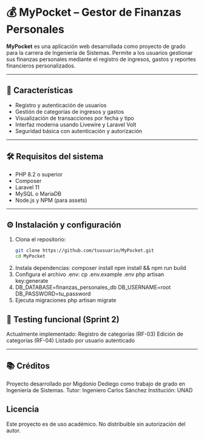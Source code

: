 # 💰 MyPocket – Gestor de Finanzas Personales

**MyPocket** es una aplicación web desarrollada como proyecto de grado para la carrera de Ingeniería de Sistemas. Permite a los usuarios gestionar sus finanzas personales mediante el registro de ingresos, gastos y reportes financieros personalizados.

---

## 🚀 Características

- Registro y autenticación de usuarios
- Gestión de categorías de ingresos y gastos
- Visualización de transacciones por fecha y tipo
- Interfaz moderna usando Livewire y Laravel Volt
- Seguridad básica con autenticación y autorización

---

## 🛠️ Requisitos del sistema

- PHP 8.2 o superior  
- Composer  
- Laravel 11  
- MySQL o MariaDB  
- Node.js y NPM (para assets)

---

## ⚙️ Instalación y configuración

1. Clona el repositorio:
   ```bash
   git clone https://github.com/tuusuario/MyPocket.git
   cd MyPocket
2. Instala dependencias:
   composer install
   npm install && npm run build
3. Configura el archivo .env:
   cp .env.example .env
   php artisan key:generate
4. DB_DATABASE=finanzas_personales_db
   DB_USERNAME=root
   DB_PASSWORD=tu_password
5. Ejecuta migraciones
   php artisan migrate

## 🧪 Testing funcional (Sprint 2)
Actualmente implementado:
 Registro de categorías (RF-03)
 Edición de categorías (RF-04)
 Listado por usuario autenticado

---

## 📚 Créditos
Proyecto desarrollado por Migdonio Dediego como trabajo de grado en Ingeniería de Sistemas.
Tutor: Ingeniero Carlos Sánchez
Institución: UNAD

## Licencia
Este proyecto es de uso académico. No distribuible sin autorización del autor.
